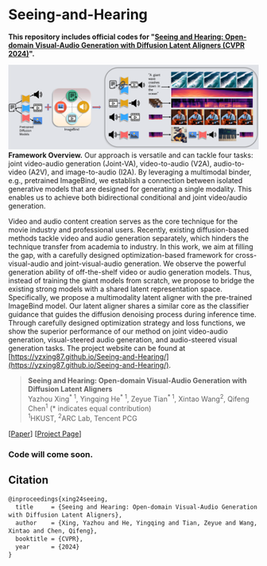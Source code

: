 # Seeing-and-Hearing

**This repository includes official codes for "[Seeing and Hearing: Open-domain Visual-Audio Generation with Diffusion Latent Aligners (CVPR 2024)](TBD)".** 

![](./figures/teaser.png)
**Framework Overview.** Our approach is versatile and can tackle four tasks: joint video-audio generation (Joint-VA), video-to-audio (V2A), audio-to-video (A2V), and image-to-audio (I2A). By leveraging a multimodal binder, e.g., pretrained ImageBind, we establish a connection between isolated generative models that are designed for generating a single modality. This enables us to achieve both bidirectional conditional and joint video/audio generation.

Video and audio content creation serves as the core technique for the movie industry and professional users. Recently, existing diffusion-based methods tackle video and audio generation separately, which hinders the technique transfer from academia to industry. In this work, we aim at filling the gap, with a carefully designed optimization-based framework for cross-visual-audio and joint-visual-audio generation. We observe the powerful generation ability of off-the-shelf video or audio generation models. Thus, instead of training the giant models from scratch, we propose to bridge the existing strong models with a shared latent representation space. 
Specifically, we propose a multimodality latent aligner with the pre-trained ImageBind model. Our latent aligner shares a similar core as the classifier guidance that guides the diffusion denoising process during inference time. Through carefully designed optimization strategy and loss functions, we show the superior performance of our method on joint video-audio generation, visual-steered audio generation, and audio-steered visual generation tasks. The project website can be found at [https://yzxing87.github.io/Seeing-and-Hearing/](https://yzxing87.github.io/Seeing-and-Hearing/). 

> **Seeing and Hearing: Open-domain Visual-Audio Generation with Diffusion Latent Aligners** <br>
>  Yazhou Xing<sup>* 1</sup>, Yingqing He<sup>* 1</sup>, Zeyue Tian<sup>* 1</sup>, Xintao Wang<sup>2</sup>, Qifeng Chen<sup>1</sup> (* indicates equal contribution)<br>
>  <sup>1</sup>HKUST, <sup>2</sup>ARC Lab, Tencent PCG <br>

[[Paper](TBD)] 
[[Project Page](https://yzxing87.github.io/Seeing-and-Hearing/)]

<!-- <video controls>
  <source src="supp-new-compressed.mp4" type="video/mp4">
  Your browser does not support the video tag.
</video> -->

<!-- ![](./figures/result_01.png)
**Figure:** *Our results* -->

### Code will come soon. 

## Citation

```
@inproceedings{xing24seeing,
  title     = {Seeing and Hearing: Open-domain Visual-Audio Generation with Diffusion Latent Aligners},
  author    = {Xing, Yazhou and He, Yingqing and Tian, Zeyue and Wang, Xintao and Chen, Qifeng},
  booktitle = {CVPR},
  year      = {2024}
}
```

